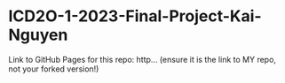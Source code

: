 # ICD2O-1-2023-Final-Project-Kai-Nguyen

Link to GitHub Pages for this repo: http...
(ensure it is the link to MY repo, not your forked version!)
